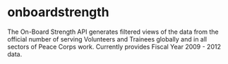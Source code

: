 onboardstrength
===============

The On-Board Strength API generates filtered views of the data from the official number of serving Volunteers and Trainees globally and in all sectors of Peace Corps work. Currently provides Fiscal Year 2009 - 2012 data.
